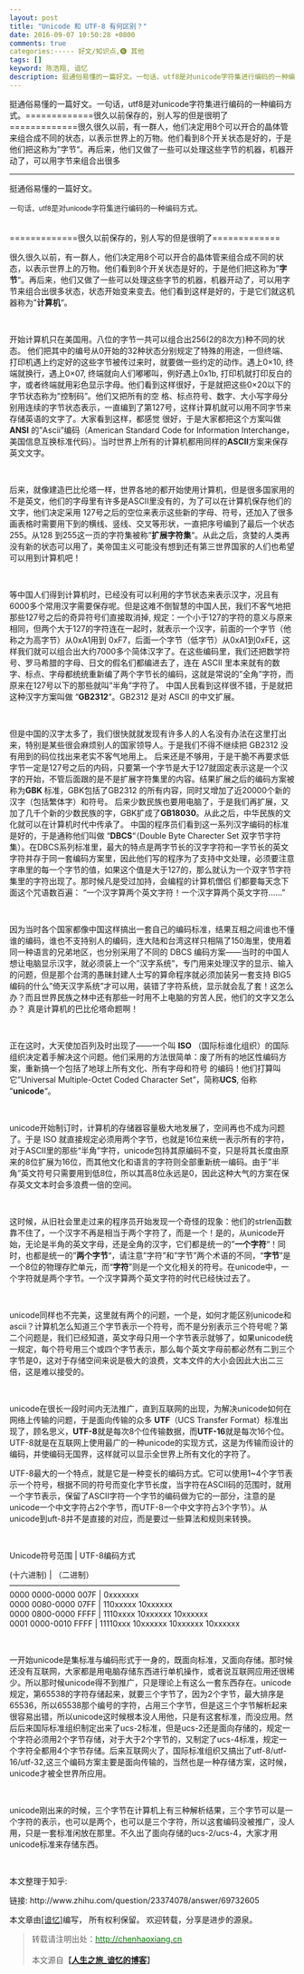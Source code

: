 ```yaml
---
layout: post
title: "Unicode 和 UTF-8 有何区别？"
date: 2016-09-07 10:50:28 +0800
comments: true
categories:----- 好文/知识点,❻ 其他
tags: []
keyword: 陈浩翔, 谙忆
description: 挺通俗易懂的一篇好文。一句话，utf8是对unicode字符集进行编码的一种编码方式。=============很久以前保存的，别人写的但是很明了=============很久很久以前，有一群人，他们决定用8个可以开合的晶体管来组合成不同的状态，以表示世界上的万物。他们看到8个开关状态是好的，于是他们把这称为”字节“。再后来，他们又做了一些可以处理这些字节的机器，机器开动了，可以用字节来组合出很多 
---
```



挺通俗易懂的一篇好文。一句话，utf8是对unicode字符集进行编码的一种编码方式。=============很久以前保存的，别人写的但是很明了=============很久很久以前，有一群人，他们决定用8个可以开合的晶体管来组合成不同的状态，以表示世界上的万物。他们看到8个开关状态是好的，于是他们把这称为”字节“。再后来，他们又做了一些可以处理这些字节的机器，机器开动了，可以用字节来组合出很多
<!-- more -->
----------

<p>挺通俗易懂的一篇好文。</p><p></p><p><span style="font-family:'Helvetica Neue',Helvetica,Arial,sans-serif;color:#222222;font-size:13px; line-height:22.1px">一句话，utf8是对unicode字符集进行编码的一种编码方式。</span></p><div><br /><div class="zm-editable-content clearfix">=============很久以前保存的，别人写的但是很明了=============<br /><p>很久很久以前，有一群人，他们决定用8个可以开合的晶体管来组合成不同的状态，以表示世界上的万物。他们看到8个开关状态是好的，于是他们把这称为”<strong>字节</strong>“。再后来，他们又做了一些可以处理这些字节的机器，机器开动了，可以用字节来组合出很多状态，状态开始变来变去。他们看到这样是好的，于是它们就这机器称为”<strong>计算机</strong>“。</p><br /><p>开始计算机只在美国用。八位的字节一共可以组合出256(2的8次方)种不同的状态。 他们把其中的编号从0开始的32种状态分别规定了特殊的用途，一但终端、打印机遇上约定好的这些字节被传过来时，就要做一些约定的动作。遇上0×10, 终端就换行，遇上0×07, 终端就向人们嘟嘟叫，例好遇上0x1b, 打印机就打印反白的字，或者终端就用彩色显示字母。他们看到这样很好，于是就把这些0×20以下的字节状态称为”控制码”。他们又把所有的空 格、标点符号、数字、大小写字母分别用连续的字节状态表示，一直编到了第127号，这样计算机就可以用不同字节来存储英语的文字了。大家看到这样，都感觉 很好，于是大家都把这个方案叫做 <strong>ANSI</strong> 的”Ascii”编码（American Standard Code for Information Interchange，美国信息互换标准代码）。当时世界上所有的计算机都用同样的<strong>ASCII</strong>方案来保存英文文字。</p><br /><p>后来，就像建造巴比伦塔一样，世界各地的都开始使用计算机，但是很多国家用的不是英文，他们的字母里有许多是ASCII里没有的，为了可以在计算机保存他们的文字，他们决定采用 127号之后的空位来表示这些新的字母、符号，还加入了很多画表格时需要用下到的横线、竖线、交叉等形状，一直把序号编到了最后一个状态255。从128 到255这一页的字符集被称”<strong>扩展字符集</strong>“。从此之后，贪婪的人类再没有新的状态可以用了，美帝国主义可能没有想到还有第三世界国家的人们也希望可以用到计算机吧！</p><br /><p>等中国人们得到计算机时，已经没有可以利用的字节状态来表示汉字，况且有6000多个常用汉字需要保存呢。但是这难不倒智慧的中国人民，我们不客气地把那些127号之后的奇异符号们直接取消掉, 规定：一个小于127的字符的意义与原来相同，但两个大于127的字符连在一起时，就表示一个汉字，前面的一个字节（他称之为高字节）从0xA1用到 0xF7，后面一个字节（低字节）从0xA1到0xFE，这样我们就可以组合出大约7000多个简体汉字了。在这些编码里，我们还把数学符号、罗马希腊的字母、日文的假名们都编进去了，连在 ASCII 里本来就有的数字、标点、字母都统统重新编了两个字节长的编码，这就是常说的”全角”字符，而原来在127号以下的那些就叫”半角”字符了。 中国人民看到这样很不错，于是就把这种汉字方案叫做 “<strong>GB2312</strong>“。GB2312 是对 ASCII 的中文扩展。</p><br /><p>但是中国的汉字太多了，我们很快就就发现有许多人的人名没有办法在这里打出来，特别是某些很会麻烦别人的国家领导人。于是我们不得不继续把 GB2312 没有用到的码位找出来老实不客气地用上。 后来还是不够用，于是干脆不再要求低字节一定是127号之后的内码，只要第一个字节是大于127就固定表示这是一个汉字的开始，不管后面跟的是不是扩展字符集里的内容。结果扩展之后的编码方案被称为<strong>GBK </strong>标准，GBK包括了GB2312 的所有内容，同时又增加了近20000个新的汉字（包括繁体字）和符号。 后来少数民族也要用电脑了，于是我们再扩展，又加了几千个新的少数民族的字，GBK扩成了<strong>GB18030</strong>。从此之后，中华民族的文化就可以在计算机时代中传承了。 中国的程序员们看到这一系列汉字编码的标准是好的，于是通称他们叫做 “<strong>DBCS</strong>“（Double Byte Charecter Set 双字节字符集）。在DBCS系列标准里，最大的特点是两字节长的汉字字符和一字节长的英文字符并存于同一套编码方案里，因此他们写的程序为了支持中文处理，必须要注意字串里的每一个字节的值，如果这个值是大于127的，那么就认为一个双字节字符集里的字符出现了。那时候凡是受过加持，会编程的计算机僧侣 们都要每天念下面这个咒语数百遍： “一个汉字算两个英文字符！一个汉字算两个英文字符……”</p><br /><p>因为当时各个国家都像中国这样搞出一套自己的编码标准，结果互相之间谁也不懂谁的编码，谁也不支持别人的编码，连大陆和台湾这样只相隔了150海里，使用着同一种语言的兄弟地区，也分别采用了不同的 DBCS 编码方案——当时的中国人想让电脑显示汉字，就必须装上一个”汉字系统”，专门用来处理汉字的显示、输入的问题，但是那个台湾的愚昧封建人士写的算命程序就必须加装另一套支持 BIG5 编码的什么”倚天汉字系统”才可以用，装错了字符系统，显示就会乱了套！这怎么办？而且世界民族之林中还有那些一时用不上电脑的穷苦人民，他们的文字又怎么办？ 真是计算机的巴比伦塔命题啊！</p><br /><p>正在这时，大天使加百列及时出现了——一个叫 <strong>ISO</strong> （国际标谁化组织）的国际组织决定着手解决这个问题。他们采用的方法很简单：废了所有的地区性编码方案，重新搞一个包括了地球上所有文化、所有字母和符号 的编码！他们打算叫它”Universal Multiple-Octet Coded Character Set”，简称<strong>UCS</strong>, 俗称 “<strong>unicode</strong>“。</p><br /><p>unicode开始制订时，计算机的存储器容量极大地发展了，空间再也不成为问题了。于是 ISO 就直接规定必须用两个字节，也就是16位来统一表示所有的字符，对于ASCII里的那些“半角”字符，unicode包持其原编码不变，只是将其长度由原来的8位扩展为16位，而其他文化和语言的字符则全部重新统一编码。由于”半角”英文符号只需要用到低8位，所以其高8位永远是0，因此这种大气的方案在保存英文文本时会多浪费一倍的空间。</p><br /><p>这时候，从旧社会里走过来的程序员开始发现一个奇怪的现象：他们的strlen函数靠不住了，一个汉字不再是相当于两个字符了，而是一个！是的，从unicode开始，无论是半角的英文字母，还是全角的汉字，它们都是统一的”<strong>一个字符</strong>“！同时，也都是统一的”<strong>两个字节</strong>“，请注意”字符”和”字节”两个术语的不同，“<strong>字节</strong>”是一个8位的物理存贮单元，而“<strong>字符</strong>”则是一个文化相关的符号。在unicode中，一个字符就是两个字节。一个汉字算两个英文字符的时代已经快过去了。</p><br /><p>unicode同样也不完美，这里就有两个的问题，一个是，如何才能区别unicode和ascii？计算机怎么知道三个字节表示一个符号，而不是分别表示三个符号呢？第二个问题是，我们已经知道，英文字母只用一个字节表示就够了，如果unicode统一规定，每个符号用三个或四个字节表示，那么每个英文字母前都必然有二到三个字节是0，这对于存储空间来说是极大的浪费，文本文件的大小会因此大出二三倍，这是难以接受的。</p><br /><p>unicode在很长一段时间内无法推广，直到互联网的出现，为解决unicode如何在网络上传输的问题，于是面向传输的众多 <strong>UTF</strong>（UCS Transfer Format）标准出现了，顾名思义，<strong>UTF-8</strong>就是每次8个位传输数据，而<strong>UTF-16</strong>就是每次16个位。UTF-8就是在互联网上使用最广的一种unicode的实现方式，这是为传输而设计的编码，并使编码无国界，这样就可以显示全世界上所有文化的字符了。</p><p>UTF-8最大的一个特点，就是它是一种变长的编码方式。它可以使用1~4个字节表示一个符号，根据不同的符号而变化字节长度，当字符在ASCII码的范围时，就用一个字节表示，保留了ASCII字符一个字节的编码做为它的一部分，注意的是unicode一个中文字符占2个字节，而UTF-8一个中文字符占3个字节）。从unicode到uft-8并不是直接的对应，而是要过一些算法和规则来转换。</p><br /><p>Unicode符号范围 | UTF-8编码方式</p><p>(十六进制) | （二进制）<br />—————————————————————–<br />0000 0000-0000 007F | 0xxxxxxx<br />0000 0080-0000 07FF | 110xxxxx 10xxxxxx<br />0000 0800-0000 FFFF | 1110xxxx 10xxxxxx 10xxxxxx<br />0001 0000-0010 FFFF | 11110xxx 10xxxxxx 10xxxxxx 10xxxxxx</p></div></div><p><br /></p><p>一开始unicode是集标准与编码形式于一身的，既面向标准，又面向存储。那时候还没有互联网，大家都是用电脑存储东西进行单机操作，或者说互联网应用还很稀少。所以那时候unicode得不到推广，只是理论上有这么一套东西存在。unicode规定，第65538的字符存储起来，就要三个字节了，因为2个字节，最大排序是65536，所以65538那个编号的字符，占用三个字节，但是这三个字节解析起来很容易出错，所以unicode这时候根本没人用他，只是有这套标准，而没应用。然后后来国际标准组织制定出来了ucs-2标准，但是ucs-2还是面向存储的，规定一个字符必须用2个字节存储，对于大于2个字节的，又制定了ucs-4标准，规定一个字符全都用4个字节存储。后来互联网火了，国际标准组织又搞出了utf-8/utf-16/utf-32,这三个编码方案主要是面向传输的，当然也是一种存储方案，这时候，unicode才被全世界所应用。</p><p><br /></p><p>unicode刚出来的时候，三个字节在计算机上有三种解析结果，三个字节可以是一个字符的表示，也可以是两个，也可以是三个字符，所以这套编码没被推广，没人用，只是一套标准闲放在那里。不久出了面向存储的ucs-2/ucs-4，大家才用unicode标准来存储东西。<br /></p><p><br /></p><p>本文整理于知乎:</p><p>链接: http://www.zhihu.com/question/23374078/answer/69732605<br /></p>

本文章由<a href="http://chenhaoxiang.cn/">[谙忆]</a>编写， 所有权利保留。 
欢迎转载，分享是进步的源泉。
<blockquote cite='陈浩翔'>
<p background-color='#D3D3D3'>转载请注明出处：<a href='http://chenhaoxiang.cn'><font color="green">http://chenhaoxiang.cn</font></a><br><br>
本文源自<strong>【<a href='http://chenhaoxiang.cn' target='_blank'>人生之旅_谙忆的博客</a>】</strong></p>
</blockquote>

